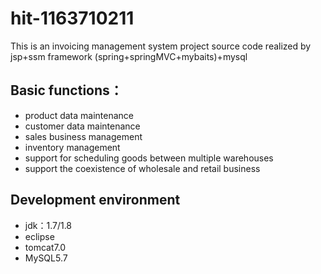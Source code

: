 # hit-1163710211
This is an invoicing management system project source code realized by jsp+ssm framework (spring+springMVC+mybaits)+mysql

## Basic functions：
+ product data maintenance
+ customer data maintenance
+ sales business management
+ inventory management
+ support for scheduling goods between multiple warehouses
+ support the coexistence of wholesale and retail business

## Development environment
+ jdk：1.7/1.8 
+ eclipse 
+ tomcat7.0
+ MySQL5.7
